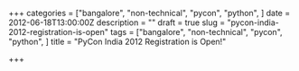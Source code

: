 +++
categories = ["bangalore", "non-technical", "pycon", "python", ]
date = 2012-06-18T13:00:00Z
description = ""
draft = true
slug = "pycon-india-2012-registration-is-open"
tags = ["bangalore", "non-technical", "pycon", "python", ]
title = "PyCon India 2012 Registration is Open!"

+++




